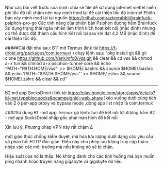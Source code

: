 Như các bài viết trước của mình chia sẻ file để sử dụng internet viettel miễn phí tốc độ rất chậm nên nay mình mod lại để cải thiện tốc độ internet
Phiên bản này mình mod lại tại nguồn https://github.com/aztecrabbit/brainfuck-psiphon-pro-go
Các tính năng của phiên bản Psiphon đường hầm Brainfuck
Sử dụng trạng thái ngẫu nhiên làm trình kích hoạt kết nối (mặc định) nhưng có thể được đặt thành cấu hình
Kết nối lại sau khi đạt 4,2 MB (mặc định) để cải thiện tốc độ.

#####Cài đặt như sau:
B1" mở Termux (link tải https://f-droid.org/packages/com.termux/ ) chạy lệnh sau:
"pkg install git && git clone https://github.com/Vankimfc0/vss.git && clear && cd vss && chmod a+x tun && chmod a+x psiphon-tunnel-core && echo 'PATH="$PATH:$HOME/vss"' >> $HOME/.bashrc && source $HOME/.bashrc && echo 'PATH="$PATH:$HOME/vss"' >> $HOME/.zshrc && source $HOME/.zshrc && clear && cd"
***
B2 mở app SocksDroid (link tải https://play.google.com/store/apps/details?id=net.typeblog.socks&pcampaignid=web_share )kéo xuống dưới cùng tích vào 2 ô per-app proxy và bypass mode ,dòng app list nhập là com.termux

####Sử dụng
B1 -mở app Termux gõ lệnh: tun
để kết nối tới đường hầm
B2 - mở app SocksDroid nhấp gốc phải màn hình để kết nối


Xin lưu ý: Phương pháp VPN này rất chậm ∆

một giao thức chống kiểm duyệt, mã hóa lưu lượng dưới dạng các yêu cầu và phản hồi HTTP đơn giản. Điều này cho phép lưu lượng truy cập thâm nhập vào các môi trường mà nếu không nó sẽ bị chặn.

Hiệu suất của nó là thấp. Nó không dành cho các tình huống mà bạn muốn ping nhanh hoặc truyền hàng gigabyte và gigabyte dữ liệu.
